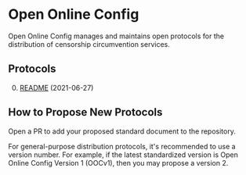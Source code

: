 # Open Online Config

Open Online Config manages and maintains open protocols for the distribution of censorship circumvention services.

## Protocols

0. [README](README.md) (2021-06-27)

## How to Propose New Protocols

Open a PR to add your proposed standard document to the repository.

For general-purpose distribution protocols, it's recommended to use a version number. For example, if the latest standardized version is Open Online Config Version 1 (OOCv1), then you may propose a version 2.
